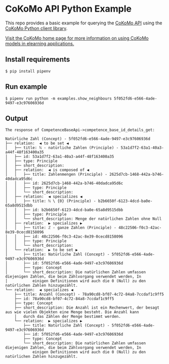 # CoKoMo API Python Example

This repo provides a basic example for querying the [CoKoMo API](https://cokomo-it.de/docs/start/api/documentation/) using the [CoKoMo Python client library](https://github.com/cokomo-it/cokomo-python-client).

[Visit the CoKoMo home page for more information on using CoKoMo models in elearning applications.](https://cokomo-it.de/docs/)

## Install requirements
```shell
$ pip install pipenv
```

## Run example

```shell
$ pipenv run python -m examples.show_neighbours 5f052fd6-e566-4ade-9497-e3c97606936d
```

## Output
```
The response of CompetenceBaseApi->competence_base_id_details_get:

Natürliche Zahl (Concept) - 5f052fd6-e566-4ade-9497-e3c97606936d
├── relation:  ◀︎ to be set ◀︎ 
│   ├── title: ℕ - natürliche Zahlen (Principle) - 53a1d7f2-63a1-40a3-a44f-48f163400a35
│   ├── id: 53a1d7f2-63a1-40a3-a44f-48f163400a35
│   ├── type: Principle
│   ├── short_description: 
│   ├── relation:  ◀︎ is composed of ◀︎ 
│   │   ├── title: Zahlenmengen (Principle) - 2625d7cb-1468-442a-b746-40dadca95d6c
│   │   ├── id: 2625d7cb-1468-442a-b746-40dadca95d6c
│   │   ├── type: Principle
│   │   └── short_description: 
│   ├── relation:  ◀︎ specializes ◀︎ 
│   │   ├── title: ℕ \ {0} (Principle) - b2b6650f-6123-4dcd-ba0e-65a8d9515dbb
│   │   ├── id: b2b6650f-6123-4dcd-ba0e-65a8d9515dbb
│   │   ├── type: Principle
│   │   └── short_description: Menge der natürlichen Zahlen ohne Null
│   ├── relation:  ▶︎ specializes ▶︎ 
│   │   ├── title: ℤ - ganze Zahlen (Principle) - 48c22506-f0c3-42ac-8e39-0cecd8158096
│   │   ├── id: 48c22506-f0c3-42ac-8e39-0cecd8158096
│   │   ├── type: Principle
│   │   └── short_description: 
│   └── relation:  ▶︎ to be set ▶︎ 
│       ├── title: Natürliche Zahl (Concept) - 5f052fd6-e566-4ade-9497-e3c97606936d
│       ├── id: 5f052fd6-e566-4ade-9497-e3c97606936d
│       ├── type: Concept
│       └── short_description: Die natürlichen Zahlen umfassen diejenigen Zahlen, die beim Zählvorgang verwendet werden, In 
│           einigen Definitionen wird auch die 0 (Null) zu den natürlichen Zahlen hinzugezählt.
└── relation:  ◀︎ specializes ◀︎ 
    ├── title: Anzahl (Concept) - 78a90cd8-bf07-4c72-84a8-7ccdaf1c9ff5
    ├── id: 78a90cd8-bf07-4c72-84a8-7ccdaf1c9ff5
    ├── type: Concept
    ├── short_description: Die Anzahl ist ein Rechenwert, der besagt aus wie vielen Objekten eine Menge besteht. Die Anzahl kann 
    │   durch das Zählen der Menge bestimmt werden.
    └── relation:  ▶︎ specializes ▶︎ 
        ├── title: Natürliche Zahl (Concept) - 5f052fd6-e566-4ade-9497-e3c97606936d
        ├── id: 5f052fd6-e566-4ade-9497-e3c97606936d
        ├── type: Concept
        └── short_description: Die natürlichen Zahlen umfassen diejenigen Zahlen, die beim Zählvorgang verwendet werden, In 
            einigen Definitionen wird auch die 0 (Null) zu den natürlichen Zahlen hinzugezählt.



```
